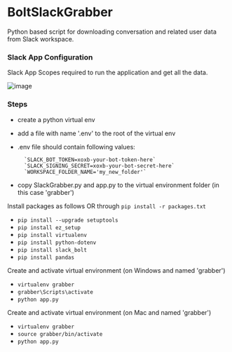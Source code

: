 # BoltSlackGrabber
Python based script for downloading conversation and related user data from Slack workspace.

### Slack App Configuration

Slack App Scopes required to run the application and get all the data. 

![image](https://user-images.githubusercontent.com/23482179/134361917-a47f9a06-2408-463b-b789-7acc9768fe40.png)

### Steps
- create a python virtual env

- add a  file with name '.env' to the root of the virtual env

- .env file should contain following values:

        `SLACK_BOT_TOKEN=xoxb-your-bot-token-here`
        `SLACK_SIGNING_SECRET=xoxb-your-bot-secret-here`
        `WORKSPACE_FOLDER_NAME='my_new_folder'`

- copy SlackGrabber.py and app.py to the virtual environment folder (in this case 'grabber')

Install packages as follows OR through `pip install -r packages.txt`

- `pip install --upgrade setuptools`
- `pip install ez_setup`
- `pip install virtualenv`
- `pip install python-dotenv`
- `pip install slack_bolt`
- `pip install pandas`

Create and activate virtual environment (on Windows and named 'grabber')

- `virtualenv grabber`
- `grabber\Scripts\activate`
- `python app.py`

Create and activate virtual environment (on Mac and named 'grabber')

- `virtualenv grabber`
- `source grabber/bin/activate`
- `python app.py`
